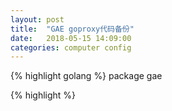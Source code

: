 ```yaml
---
layout: post
title:  "GAE goproxy代码备份"
date:   2018-05-15 14:09:00
categories: computer config
---
```

{% highlight golang %}
package gae


{% highlight %}
